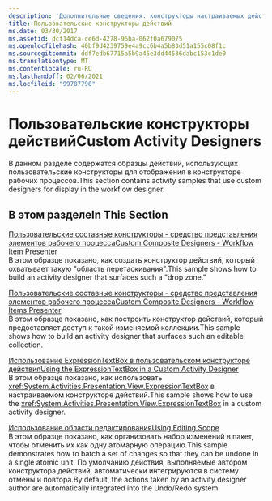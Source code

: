 ```yaml
---
description: 'Дополнительные сведения: конструкторы настраиваемых действий'
title: Пользовательские конструкторы действий
ms.date: 03/30/2017
ms.assetid: dcf14dca-ce6d-4278-96ba-062f0a679075
ms.openlocfilehash: 40bf9d4239759e4a9cc6b4a5b83d51a155c08f1c
ms.sourcegitcommit: ddf7edb67715a5b9a45e3dd44536dabc153c1de0
ms.translationtype: MT
ms.contentlocale: ru-RU
ms.lasthandoff: 02/06/2021
ms.locfileid: "99787790"
---
```

# <a name="custom-activity-designers"></a><span data-ttu-id="d88f1-103">Пользовательские конструкторы действий</span><span class="sxs-lookup"><span data-stu-id="d88f1-103">Custom Activity Designers</span></span>

<span data-ttu-id="d88f1-104">В данном разделе содержатся образцы действий, использующих пользовательские конструкторы для отображения в конструкторе рабочих процессов.</span><span class="sxs-lookup"><span data-stu-id="d88f1-104">This section contains activity samples that use custom designers for display in the workflow designer.</span></span>  
  
## <a name="in-this-section"></a><span data-ttu-id="d88f1-105">В этом разделе</span><span class="sxs-lookup"><span data-stu-id="d88f1-105">In This Section</span></span>  

 [<span data-ttu-id="d88f1-106">Пользовательские составные конструкторы - средство представления элементов рабочего процесса</span><span class="sxs-lookup"><span data-stu-id="d88f1-106">Custom Composite Designers - Workflow Item Presenter</span></span>](custom-composite-designers-workflow-item-presenter.md)  
 <span data-ttu-id="d88f1-107">В этом образце показано, как создать конструктор действий, который охватывает такую "область перетаскивания".</span><span class="sxs-lookup"><span data-stu-id="d88f1-107">This sample shows how to build an activity designer that surfaces such a "drop zone."</span></span>  
  
 [<span data-ttu-id="d88f1-108">Пользовательские составные конструкторы - средство представления элементов рабочего процесса</span><span class="sxs-lookup"><span data-stu-id="d88f1-108">Custom Composite Designers - Workflow Items Presenter</span></span>](custom-composite-designers-workflow-items-presenter.md)  
 <span data-ttu-id="d88f1-109">В этом образце показано, как построить конструктор действий, который предоставляет доступ к такой изменяемой коллекции.</span><span class="sxs-lookup"><span data-stu-id="d88f1-109">This sample shows how to build an activity designer that surfaces such an editable collection.</span></span>  
  
 [<span data-ttu-id="d88f1-110">Использование ExpressionTextBox в пользовательском конструкторе действия</span><span class="sxs-lookup"><span data-stu-id="d88f1-110">Using the ExpressionTextBox in a Custom Activity Designer</span></span>](using-the-expressiontextbox-in-a-custom-activity-designer.md)  
 <span data-ttu-id="d88f1-111">В этом образце показано, как использовать <xref:System.Activities.Presentation.View.ExpressionTextBox> в настраиваемом конструкторе действий.</span><span class="sxs-lookup"><span data-stu-id="d88f1-111">This sample shows how to use the <xref:System.Activities.Presentation.View.ExpressionTextBox> in a custom activity designer.</span></span>  
  
 [<span data-ttu-id="d88f1-112">Использование области редактирования</span><span class="sxs-lookup"><span data-stu-id="d88f1-112">Using Editing Scope</span></span>](using-editing-scope.md)  
 <span data-ttu-id="d88f1-113">В этом образце показано, как организовать набор изменений в пакет, чтобы отменить их как одну атомарную операцию.</span><span class="sxs-lookup"><span data-stu-id="d88f1-113">This sample demonstrates how to batch a set of changes so that they can be undone in a single atomic unit.</span></span> <span data-ttu-id="d88f1-114">По умолчанию действия, выполняемые автором конструктора действий, автоматически интегрируются в систему отмены и повтора.</span><span class="sxs-lookup"><span data-stu-id="d88f1-114">By default, the actions taken by an activity designer author are automatically integrated into the Undo/Redo system.</span></span>
